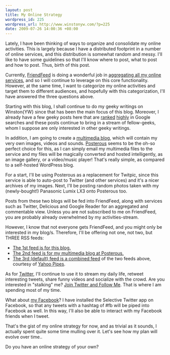 ```yaml
--- 
layout: post
title: My Online Strategy
wordpress_id: 225
wordpress_url: http://www.winstonyw.com/?p=225
date: 2009-07-26 14:00:36 +08:00
---
```

Lately, I have been thinking of ways to organize and consolidate my online activities. This is largely because I have a distributed footprint in a number of online services, and this distribution is somewhat random and messy. I'll like to have some guidelines so that I'll know where to post, what to post and how to post. Thus, birth of this post.

Currently, <a href="http://friendfeed.com">FriendFeed</a> is doing a wonderful job in <a href="http://friendfeed.com/winstonyw">aggregating all my online services</a>, and so I will continue to leverage on this core functionality. However, at the same time, I want to categorize my online activities and target them to different audiences, and hopefully with this categorization, I'll have answered the three questions above.

Starting with this blog, I shall continue to do my geeky writings on Winston{YW} since that has been the main focus of this blog. Moreover, I already have a few geeky posts here that are <a href="http://www.google.com.sg/search?q=ruby+soap4r">ranked</a> <a href="http://www.google.com.sg/search?q=mysql+select+timestamp">highly</a> in Google searches and these posts continue to bring in a stream of fellow-geeks, whom I suppose are only interested in other geeky writings.

In addition, I am going to create a <a href="http://winstonyw.posterous.com">multimedia blog</a>, which will contain my very own images, videos and sounds. <a href="http://posterous.com">Posterous</a> seems to be the oh-so perfect choice for this, as I can simply email my multimedia files to the service and my files will be magically converted and hosted intelligently, as an image gallery, or a video/music player! That's really simple, as compared to a self-hosted WordPress blog.

For a start, I'll be using Posterous as a replacement for Twitpic, since this service is able to auto-post to Twitter (and other services) and it's a nicer archives of my images. Next, I'll be posting random photos taken with my (newly-bought!) Panasonic Lumix LX3 onto Posterous too.

Posts from these two blogs will be fed into FriendFeed, along with services such as Twitter, Delicious and Google Reader for an aggregated and commentable view. Unless you are not subscribed to me on FriendFeed, you are probably already overwhelmed by my activities-stream.

However, I know that not everyone gets FriendFeed, and you might only be interested in my blog/s. Therefore, I'll be offering not one, not two, but THREE RSS feeds:
<ul>
	<li><a href="http://feeds.feedburner.com/winstonyw/wordpress">The 1st feed is for this blog.</a></li>
	<li><a href="http://feeds.feedburner.com/winstonyw/posterous">The 2nd feed is for my multimedia blog at Posterous.</a></li>
	<li><a href="http://feeds.feedburner.com/winstonyw">The 3rd (default) feed is a combined feed</a> of the two feeds above, courtesy of <a href="http://pipes.yahoo.com">Yahoo Pipes</a>.</li>
</ul>

As for <a href="http://www.twitter.com">Twitter</a>, I'll continue to use it to stream my daily life, retweet interesting tweets, share funny videos and socialize with the crowd. Are you interested in "stalking" me? <a href="http://www.twitter.com/winstonyw">Join Twitter and Follow Me</a>. That is where I am spending most of my time. 

What about <a href="http://www.facebook.com/winstonyw">my Facebook</a>? I have installed the Selective Twitter app on Facebook, so that any tweets with a hashtag of #fb will be piped into Facebook as well. In this way, I'll also be able to interact with my Facebook friends when I tweet.

That's the gist of my online strategy for now, and as trivial as it sounds, I actually spent quite some time mulling over it. Let's see how my plan will evolve over time.. 

Do you have an online strategy of your own?
